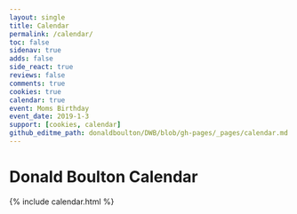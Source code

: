 ```yaml
---
layout: single
title: Calendar
permalink: /calendar/
toc: false
sidenav: true
adds: false
side_react: true
reviews: false
comments: true
cookies: true
calendar: true
event: Moms Birthday
event_date: 2019-1-3
support: [cookies, calendar]
github_editme_path: donaldboulton/DWB/blob/gh-pages/_pages/calendar.md
---
```


# Donald Boulton Calendar

{% include calendar.html %}

